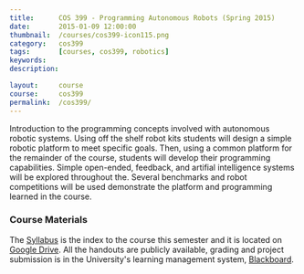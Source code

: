 ```yaml
---
title: 		COS 399 - Programming Autonomous Robots (Spring 2015)
date: 		2015-01-09 12:00:00
thumbnail: 	/courses/cos399-icon115.png
category: 	cos399
tags: 		[courses, cos399, robotics]
keywords:
description:

layout: 	course
course: 	cos399
permalink: 	/cos399/
---
```

Introduction to the programming concepts involved with autonomous robotic systems. Using off the shelf robot kits students will design a simple robotic platform to meet specific goals. Then, using a common platform for the remainder of the course, students will develop their programming capabilities. Simple open-ended, feedback, and artifial intelligence systems will be explored throughout the. Several benchmarks and robot competitions will be used demonstrate the platform and programming learned in the course.

### Course Materials

The [Syllabus](https://docs.google.com/document/d/1tNwjX4XStDRTIsiKDS8UCNpxZnOkgZz2-LZG92Yyev8/edit?usp=sharing
) is the index to the course this semester and it is located on [Google Drive](https://docs.google.com/document/d/1tNwjX4XStDRTIsiKDS8UCNpxZnOkgZz2-LZG92Yyev8/edit?usp=sharing
). All the handouts are publicly available, grading and project submission is in the University's learning management system, [Blackboard](http://my.usm.maine.edu).

